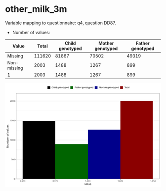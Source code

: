 # other_milk_3m
Variable mapping to questionnaire: q4, question DD87.
- Number of values:

| Value | Total | Child genotyped | Mother genotyped | Father genotyped |
| ----- | ----- | --------------- | ---------------- | ---------------- |
| Missing | 111620 | 81867 | 70502 | 49319 |
| Non-missing | 2003 | 1488 | 1267 | 899 |
| 1 | 2003 | 1488 | 1267 | 899 |



![](other_milk_3m_n.png)



